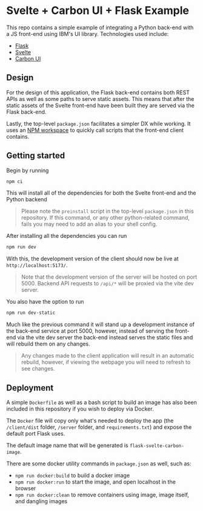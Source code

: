 # Svelte + Carbon UI + Flask Example

This repo contains a simple example of integrating a Python back-end with a JS front-end using IBM's UI library. Technologies used include:

- [Flask](https://flask.palletsprojects.com/en/2.3.x/)
- [Svelte](https://svelte.dev/)
- [Carbon UI](https://carbon-components-svelte.onrender.com/)

## Design

For the design of this application, the Flask back-end contains both REST APIs as well as some paths to serve static assets. This means that after the static assets of the Svelte front-end have been built they are served via the Flask back-end.

Lastly, the top-level `package.json` facilitates a simpler DX while working. It uses an [NPM workspace](https://docs.npmjs.com/cli/v7/using-npm/workspaces) to quickly call scripts that the front-end client contains.

## Getting started

Begin by running

```bash
npm ci
```

This will install all of the dependencies for both the Svelte front-end and the Python backend

> Please note the `preinstall` script in the top-level `package.json` in this repository. If this command, or any other python-related command, fails you may need to add an alias to your shell config.

After installing all the dependencies you can run

```bash
npm run dev
```

With this, the development version of the client should now be live at `http://localhost:5173/`.

> Note that the development version of the server will be hosted on port 5000. Backend API requests to `/api/*` will be proxied via the vite dev server.

You also have the option to run

```bash
npm run dev-static
```

Much like the previous command it will stand up a development instance of the back-end service at port 5000, however, instead of serving the front-end via the vite dev server the back-end instead serves the static files and will rebuild them on any changes. 

> Any changes made to the client application will result in an automatic rebuild, however, if viewing the webpage you will need to refresh to see changes.

## Deployment

A simple `Dockerfile` as well as a bash script to build an image has also been included in this repository if you wish to deploy via Docker.

The `Docker` file will copy only what's needed to deploy the app (the `/client/dist` folder, `/server` folder, and `requirements.txt`) and expose the default port Flask uses.

The default image name that will be generated is `flask-svelte-carbon-image`.

There are some docker utility commands in `package.json` as well, such as:
- `npm run docker:build` to build a docker image
- `npm run docker:run` to start the image, and open localhost in the browser
- `npm run docker:clean` to remove containers using image, image itself, and dangling images

